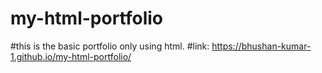 # my-html-portfolio
#this is the basic portfolio  only using html.
#link: https://bhushan-kumar-1.github.io/my-html-portfolio/
